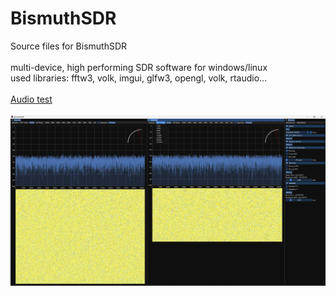 # BismuthSDR
Source files for BismuthSDR <br><br>
multi-device, high performing SDR software for windows/linux <br>
used libraries: fftw3, volk, imgui, glfw3, opengl, volk, rtaudio... <br><br>
[Audio test](https://youtu.be/JYqHEBuZOpE)<br><br>
![BismuthSDR Display](https://github.com/Sultan-papagani/BismuthSDR/blob/main/display.jpg)
